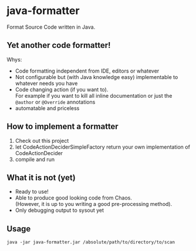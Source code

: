 # java-formatter

Format Source Code written in Java.

## Yet another code formatter!

Whys:
* Code formatting independent from IDE, editors or whatever
* Not configurable but (with Java knowledge easy) implementable to whatever needs you have
* Code changing action (if you want to).<br>
  For example if you want to kill all inline documentation or just the `@author` or `@Override` annotations
* automatable and priceless

## How to implement a formatter

1. Check out this project
2. let CodeActionDeciderSimpleFactory return your own implementation of CodeActionDecider
3. compile and run

## What it is not (yet)

* Ready to use!
* Able to produce good looking code from Chaos.<br>
  (However, it is up to you writing a good pre-processing method).
* Only debugging output to sysout yet

## Usage

`java -jar java-formatter.jar /absolute/path/to/directory/to/scan`
